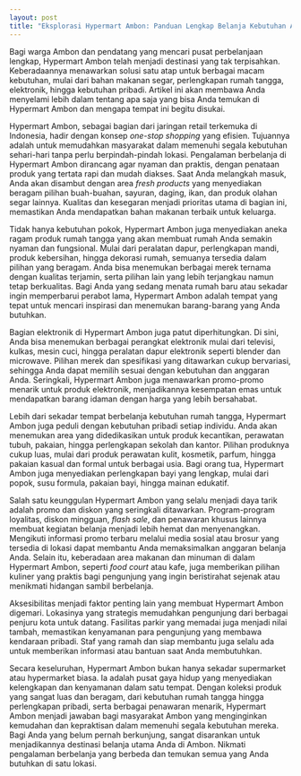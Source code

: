 ```yaml
---
layout: post
title: "Eksplorasi Hypermart Ambon: Panduan Lengkap Belanja Kebutuhan Anda"
---
```


Bagi warga Ambon dan pendatang yang mencari pusat perbelanjaan lengkap, Hypermart Ambon telah menjadi destinasi yang tak terpisahkan. Keberadaannya menawarkan solusi satu atap untuk berbagai macam kebutuhan, mulai dari bahan makanan segar, perlengkapan rumah tangga, elektronik, hingga kebutuhan pribadi. Artikel ini akan membawa Anda menyelami lebih dalam tentang apa saja yang bisa Anda temukan di Hypermart Ambon dan mengapa tempat ini begitu disukai.

Hypermart Ambon, sebagai bagian dari jaringan retail terkemuka di Indonesia, hadir dengan konsep *one-stop shopping* yang efisien. Tujuannya adalah untuk memudahkan masyarakat dalam memenuhi segala kebutuhan sehari-hari tanpa perlu berpindah-pindah lokasi. Pengalaman berbelanja di Hypermart Ambon dirancang agar nyaman dan praktis, dengan penataan produk yang tertata rapi dan mudah diakses. Saat Anda melangkah masuk, Anda akan disambut dengan area *fresh products* yang menyediakan beragam pilihan buah-buahan, sayuran, daging, ikan, dan produk olahan segar lainnya. Kualitas dan kesegaran menjadi prioritas utama di bagian ini, memastikan Anda mendapatkan bahan makanan terbaik untuk keluarga.

Tidak hanya kebutuhan pokok, Hypermart Ambon juga menyediakan aneka ragam produk rumah tangga yang akan membuat rumah Anda semakin nyaman dan fungsional. Mulai dari peralatan dapur, perlengkapan mandi, produk kebersihan, hingga dekorasi rumah, semuanya tersedia dalam pilihan yang beragam. Anda bisa menemukan berbagai merek ternama dengan kualitas terjamin, serta pilihan lain yang lebih terjangkau namun tetap berkualitas. Bagi Anda yang sedang menata rumah baru atau sekadar ingin memperbarui perabot lama, Hypermart Ambon adalah tempat yang tepat untuk mencari inspirasi dan menemukan barang-barang yang Anda butuhkan.

Bagian elektronik di Hypermart Ambon juga patut diperhitungkan. Di sini, Anda bisa menemukan berbagai perangkat elektronik mulai dari televisi, kulkas, mesin cuci, hingga peralatan dapur elektronik seperti blender dan microwave. Pilihan merek dan spesifikasi yang ditawarkan cukup bervariasi, sehingga Anda dapat memilih sesuai dengan kebutuhan dan anggaran Anda. Seringkali, Hypermart Ambon juga menawarkan promo-promo menarik untuk produk elektronik, menjadikannya kesempatan emas untuk mendapatkan barang idaman dengan harga yang lebih bersahabat.

Lebih dari sekadar tempat berbelanja kebutuhan rumah tangga, Hypermart Ambon juga peduli dengan kebutuhan pribadi setiap individu. Anda akan menemukan area yang didedikasikan untuk produk kecantikan, perawatan tubuh, pakaian, hingga perlengkapan sekolah dan kantor. Pilihan produknya cukup luas, mulai dari produk perawatan kulit, kosmetik, parfum, hingga pakaian kasual dan formal untuk berbagai usia. Bagi orang tua, Hypermart Ambon juga menyediakan perlengkapan bayi yang lengkap, mulai dari popok, susu formula, pakaian bayi, hingga mainan edukatif.

Salah satu keunggulan Hypermart Ambon yang selalu menjadi daya tarik adalah promo dan diskon yang seringkali ditawarkan. Program-program loyalitas, diskon mingguan, *flash sale*, dan penawaran khusus lainnya membuat kegiatan belanja menjadi lebih hemat dan menyenangkan. Mengikuti informasi promo terbaru melalui media sosial atau brosur yang tersedia di lokasi dapat membantu Anda memaksimalkan anggaran belanja Anda. Selain itu, keberadaan area makanan dan minuman di dalam Hypermart Ambon, seperti *food court* atau kafe, juga memberikan pilihan kuliner yang praktis bagi pengunjung yang ingin beristirahat sejenak atau menikmati hidangan sambil berbelanja.

Aksesibilitas menjadi faktor penting lain yang membuat Hypermart Ambon digemari. Lokasinya yang strategis memudahkan pengunjung dari berbagai penjuru kota untuk datang. Fasilitas parkir yang memadai juga menjadi nilai tambah, memastikan kenyamanan para pengunjung yang membawa kendaraan pribadi. Staf yang ramah dan siap membantu juga selalu ada untuk memberikan informasi atau bantuan saat Anda membutuhkan.

Secara keseluruhan, Hypermart Ambon bukan hanya sekadar supermarket atau hypermarket biasa. Ia adalah pusat gaya hidup yang menyediakan kelengkapan dan kenyamanan dalam satu tempat. Dengan koleksi produk yang sangat luas dan beragam, dari kebutuhan rumah tangga hingga perlengkapan pribadi, serta berbagai penawaran menarik, Hypermart Ambon menjadi jawaban bagi masyarakat Ambon yang menginginkan kemudahan dan kepraktisan dalam memenuhi segala kebutuhan mereka. Bagi Anda yang belum pernah berkunjung, sangat disarankan untuk menjadikannya destinasi belanja utama Anda di Ambon. Nikmati pengalaman berbelanja yang berbeda dan temukan semua yang Anda butuhkan di satu lokasi.
